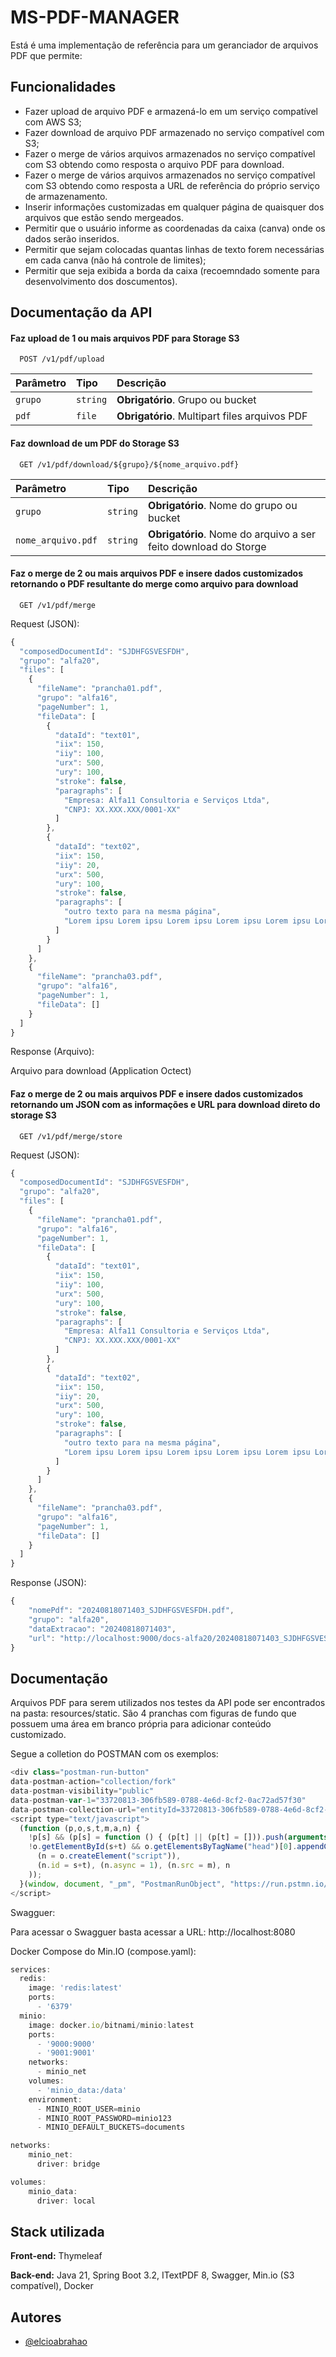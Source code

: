 
# MS-PDF-MANAGER

Está é uma implementação de referência para um geranciador de arquivos PDF que permite:




## Funcionalidades

- Fazer upload de arquivo PDF e armazená-lo em um serviço compatível com AWS S3;
- Fazer download de arquivo PDF armazenado no serviço compatível com S3;
- Fazer o merge de vários arquivos armazenados no serviço compatível com S3 obtendo como resposta o arquivo PDF para download.
- Fazer o merge de vários arquivos armazenados no serviço compatível com S3 obtendo como resposta a URL de referência do próprio serviço de armazenamento.
- Inserir informações customizadas em qualquer página de quaisquer dos arquivos que estão sendo mergeados.
- Permitir que o usuário informe as coordenadas da caixa (canva) onde os dados serão inseridos.
- Permitir que sejam colocadas quantas linhas de texto forem necessárias em cada canva (não há controle de limites);
- Permitir que seja exibida a borda da caixa (recoemndado somente para desenvolvimento dos doscumentos).







## Documentação da API

#### Faz upload de 1 ou mais arquivos PDF para Storage S3

```http
  POST /v1/pdf/upload
```

| Parâmetro   | Tipo       | Descrição                           |
| :---------- | :--------- | :---------------------------------- |
| `grupo` | `string` | **Obrigatório**. Grupo ou bucket |
| `pdf` | `file` | **Obrigatório**. Multipart files arquivos PDF |

#### Faz download de um PDF do Storage S3

```http
  GET /v1/pdf/download/${grupo}/${nome_arquivo.pdf}
```

| Parâmetro   | Tipo       | Descrição                                   |
| :---------- | :--------- | :------------------------------------------ |
| `grupo`      | `string` | **Obrigatório**. Nome do grupo ou bucket |
| `nome_arquivo.pdf`      | `string` | **Obrigatório**. Nome do arquivo a ser feito download do Storge |

#### Faz o merge de 2 ou mais arquivos PDF e insere dados customizados retornando o PDF resultante do merge como arquivo para download

```http
  GET /v1/pdf/merge
```

Request (JSON):

```javascript
{
  "composedDocumentId": "SJDHFGSVESFDH",
  "grupo": "alfa20",
  "files": [
    {
      "fileName": "prancha01.pdf",
      "grupo": "alfa16",
      "pageNumber": 1,
      "fileData": [
        {
          "dataId": "text01",
          "iix": 150,
          "iiy": 100,
          "urx": 500,
          "ury": 100,
          "stroke": false,
          "paragraphs": [
            "Empresa: Alfa11 Consultoria e Serviços Ltda",
            "CNPJ: XX.XXX.XXX/0001-XX"
          ]
        },
        {
          "dataId": "text02",
          "iix": 150,
          "iiy": 20,
          "urx": 500,
          "ury": 100,
          "stroke": false,
          "paragraphs": [
            "outro texto para na mesma página",
            "Lorem ipsu Lorem ipsu Lorem ipsu Lorem ipsu Lorem ipsu Lorem ipsu Lorem ipsu Lorem ipsu Lorem ipsu "
          ]
        }
      ]
    },
    {
      "fileName": "prancha03.pdf",
      "grupo": "alfa16",
      "pageNumber": 1,
      "fileData": []
    }
  ]
}
```

Response (Arquivo):

Arquivo para download (Application Octect)

#### Faz o merge de 2 ou mais arquivos PDF e insere dados customizados retornando um JSON com as informações e URL para download direto do storage S3

```http
  GET /v1/pdf/merge/store
```

Request (JSON):

```javascript
{
  "composedDocumentId": "SJDHFGSVESFDH",
  "grupo": "alfa20",
  "files": [
    {
      "fileName": "prancha01.pdf",
      "grupo": "alfa16",
      "pageNumber": 1,
      "fileData": [
        {
          "dataId": "text01",
          "iix": 150,
          "iiy": 100,
          "urx": 500,
          "ury": 100,
          "stroke": false,
          "paragraphs": [
            "Empresa: Alfa11 Consultoria e Serviços Ltda",
            "CNPJ: XX.XXX.XXX/0001-XX"
          ]
        },
        {
          "dataId": "text02",
          "iix": 150,
          "iiy": 20,
          "urx": 500,
          "ury": 100,
          "stroke": false,
          "paragraphs": [
            "outro texto para na mesma página",
            "Lorem ipsu Lorem ipsu Lorem ipsu Lorem ipsu Lorem ipsu Lorem ipsu Lorem ipsu Lorem ipsu Lorem ipsu "
          ]
        }
      ]
    },
    {
      "fileName": "prancha03.pdf",
      "grupo": "alfa16",
      "pageNumber": 1,
      "fileData": []
    }
  ]
}
```

Response (JSON):

```javascript
{
    "nomePdf": "20240818071403_SJDHFGSVESFDH.pdf",
    "grupo": "alfa20",
    "dataExtracao": "20240818071403",
    "url": "http://localhost:9000/docs-alfa20/20240818071403_SJDHFGSVESFDH.pdf?response-content-disposition=attachment%253B%2Bfilename%253D%2522null%2522&X-Amz-Algorithm=AWS4-HMAC-SHA256&X-Amz-Credential=minio%2F20240818%2Fus-east-1%2Fs3%2Faws4_request&X-Amz-Date=20240818T221403Z&X-Amz-Expires=3600&X-Amz-SignedHeaders=host&X-Amz-Signature=f5404cb6cdbdc98e6059325f52c956e673892a2891e92526d112f744d5231292"
}
```
## Documentação

Arquivos PDF para serem utilizados nos testes da API pode ser encontrados na pasta: resources/static. São 4 pranchas com figuras de fundo que possuem uma área em branco própria para adicionar conteúdo customizado.

Segue a colletion do POSTMAN com os exemplos:

```javascript
<div class="postman-run-button"
data-postman-action="collection/fork"
data-postman-visibility="public"
data-postman-var-1="33720813-306fb589-0788-4e6d-8cf2-0ac72ad57f30"
data-postman-collection-url="entityId=33720813-306fb589-0788-4e6d-8cf2-0ac72ad57f30&entityType=collection&workspaceId=1795e8cb-8d2e-42fb-bf61-4a91350a1139"></div>
<script type="text/javascript">
  (function (p,o,s,t,m,a,n) {
    !p[s] && (p[s] = function () { (p[t] || (p[t] = [])).push(arguments); });
    !o.getElementById(s+t) && o.getElementsByTagName("head")[0].appendChild((
      (n = o.createElement("script")),
      (n.id = s+t), (n.async = 1), (n.src = m), n
    ));
  }(window, document, "_pm", "PostmanRunObject", "https://run.pstmn.io/button.js"));
</script>
```

Swagguer:

Para acessar o Swagguer basta acessar a URL:
http://localhost:8080


Docker Compose do Min.IO (compose.yaml):

```javascript
services:
  redis:
    image: 'redis:latest'
    ports:
      - '6379'
  minio:
    image: docker.io/bitnami/minio:latest
    ports:
      - '9000:9000'
      - '9001:9001'
    networks:
      - minio_net
    volumes:
      - 'minio_data:/data'
    environment:
      - MINIO_ROOT_USER=minio
      - MINIO_ROOT_PASSWORD=minio123
      - MINIO_DEFAULT_BUCKETS=documents

networks:
    minio_net:
      driver: bridge

volumes:
    minio_data:
      driver: local

```
## Stack utilizada

**Front-end:** Thymeleaf

**Back-end:** Java 21, Spring Boot 3.2, ITextPDF 8, Swagger, Min.io (S3 compatível), Docker


## Autores

- [@elcioabrahao](https://www.github.com/elcioabrahao)

